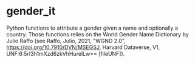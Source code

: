 # gender_it
Python functions to attribute a gender given a name and optionally a country. Those functions relies on the World Gender Name Dictionary by Julio Raffo (see Raffo, Julio, 2021, "WGND 2.0", https://doi.org/10.7910/DVN/MSEGSJ, Harvard Dataverse, V1, UNF:6:5rI3h1mXzd6zkVhHurelLw== [fileUNF]).
